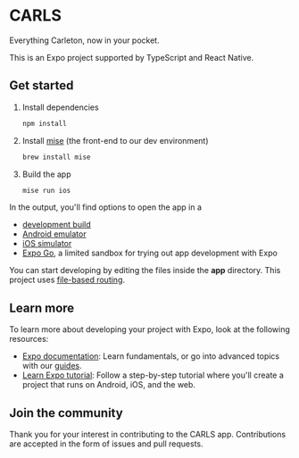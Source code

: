 # CARLS

Everything Carleton, now in your pocket.

This is an Expo project supported by TypeScript and React Native.

## Get started

1. Install dependencies

   ```sh
   npm install
   ```

2. Install [mise](https://mise.jdx.dev/getting-started.html#getting-started) (the front-end to our dev environment)

   ```sh
   brew install mise
   ```

3. Build the app

   ```sh
   mise run ios
   ```

In the output, you'll find options to open the app in a

- [development build](https://docs.expo.dev/develop/development-builds/introduction/)
- [Android emulator](https://docs.expo.dev/workflow/android-studio-emulator/)
- [iOS simulator](https://docs.expo.dev/workflow/ios-simulator/)
- [Expo Go](https://expo.dev/go), a limited sandbox for trying out app development with Expo

You can start developing by editing the files inside the **app** directory. This project uses [file-based routing](https://docs.expo.dev/router/introduction).

## Learn more

To learn more about developing your project with Expo, look at the following resources:

- [Expo documentation](https://docs.expo.dev/): Learn fundamentals, or go into advanced topics with our [guides](https://docs.expo.dev/guides).
- [Learn Expo tutorial](https://docs.expo.dev/tutorial/introduction/): Follow a step-by-step tutorial where you'll create a project that runs on Android, iOS, and the web.

## Join the community

Thank you for your interest in contributing to the CARLS app. Contributions are accepted in the form of issues and pull requests.
